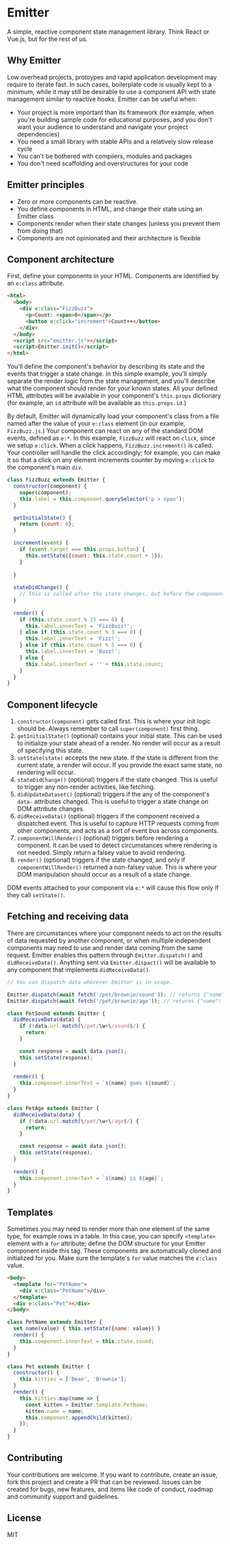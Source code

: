 # Emitter

A simple, reactive component state management library. Think React or Vue.js, but for the rest of us.

## Why Emitter

Low overhead projects, protoypes and rapid application development may require to iterate fast. In such cases, boilerplate code is usually kept to a minimum, while it may still be desirable to use a component API with state management similar to reactive hooks. Emitter can be useful when:

- Your project is more important than its framework (for example, when you're building sample code for educational purposes, and you don't want your audience to understand and navigate your project dependencies)
- You need a small library with stable APIs and a relatively slow release cycle
- You can't be bothered with compilers, modules and packages
- You don't need scaffolding and overstructures for your code

## Emitter principles

- Zero or more components can be reactive.
- You define components in HTML, and change their state using an Emitter class
- Components render when their state changes (unless you prevent them from doing that)
- Components are not opinionated and their architecture is flexible

## Component architecture

First, define your components in your HTML. Components are identified by an `e:class` attribute.

```html
<html>
  <body>
    <div e:class="FizzBuzz">
      <p>Count: <span>0</span></p>
      <button e:click="increment">Count++</button>
    </div>
  </body>
  <script src="emitter.js"></script>
  <script>Emitter.init()</script>
</html>
```

You'll define the component's behavior by describing its state and the events that trigger a state change. In this simple example, you'll simply separate the render logic from the state management, and you'll describe what the component should render for your known states. All your defined HTML attributes will be available in your component's `this.props` dictionary (for example, an `id` attribute will be available as `this.props.id`.)

By default, Emitter will dynamically load your component's class from a file named after the value of your `e:class` element (in our example, `FizzBuzz.js`.) Your component can react on any of the standard DOM events, defined as `e:*`. In this example, `FizzBuzz` will react on `click`, since we setup `e:click`. When a click happens, `FizzBuzz.increment()` is called. Your controller will handle the click accordingly; for example, you can make it so that a click on any element increments counter by moving `e:click` to the component's main `div`.

```js
class FizzBuzz extends Emitter {
  constructor(component) {
    super(component);
    this.label = this.component.querySelector('p > span');
  }

  getInitialState() {
    return {count: 0};
  }

  increment(event) {
    if (event.target === this.props.button) {
      this.setState({count: this.state.count + 1});  
    }
    
  }
  
  stateDidChange() {
    // This is called after the state changes, but before the component renders.
  }
  
  render() {
    if (this.state.count % 15 === 0) {
      this.label.innerText = 'FizzBuzz!';
    } else if (this.state.count % 3 === 0) {
      this.label.innerText = 'Fizz!';  
    } else if (this.state.count % 5 === 0) {
      this.label.innerText = 'Buzz!';  
    } else {
      this.label.innerText = '' + this.state.count;
    }
  }
}
```

## Component lifecycle

1. `constructor(component)` gets called first. This is where your init logic should be. Always remember to call `super(component)` first thing.
1. `getInitialState()` (optional) contains your initial state. This can be used to initialize your state ahead of a render. No render will occur as a result of specifying this state.
1. `setState(state)` accepts the new state. If the state is different from the current state, a render will occur. If you provide the exact same state, no rendering will occur.
1. `stateDidChange()` (optional) triggers if the state changed. This is useful to trigger any non-render activities, like fetching.
1. `didUpdateDataset()` (optional) triggers if the any of the component's `data-` attributes changed. This is useful to trigger a state change on DOM attribute changes.
1. `didReceiveData()` (optional) triggers if the component received a dispatched event. This is useful to capture HTTP requests coming from other components, and acts as a sort of event bus across components.
3. `componentWillRender()` (optional) triggers before rendering a component. It can be used to detect circumstances where rendering is not needed. Simply return a falsey value to avoid rendering.
4. `render()` (optional) triggers if the state changed, and only if `componentWillRender()` returned a non-falsey value. This is where your DOM manipulation should occur as a result of a state change.

DOM events attached to your component via `e:*` will cause this flow only if they call `setState()`.

## Fetching and receiving data

There are circumstances where your component needs to act on the results of data requested by another component, or when multiple independent components may need to use and render data coming from the same request. Emitter enables this pattern through `Emitter.dispatch()` and `didReceiveData()`. Anything sent via `Emitter.dispact()` will be available to any component that implements `didReceiveData()`.

```js
// You can dispatch data wherever Emitter is in scope.

Emitter.dispatch(await fetch('/pet/brownie/sound')); // returns {"name": "Brownie", "sound": "meow"}
Emitter.dispatch(await fetch('/pet/brownie/age')); // returns {"name": "Brownie", "age": 5}

class PetSound extends Emitter {
  didReceiveData(data) {
    if (!data.url.match(\/pet/\w+\/sound$/) {
      return;
    }

    const response = await data.json();
    this.setState(response);
  }
  
  render() {
    this.component.innerText = `${name} goes ${sound}`;
  }
}

class PetAge extends Emitter {
  didReceiveData(data) {
    if (!data.url.match(\/pet/\w+\/age$/) {
      return;
    }

    const response = await data.json();
    this.setState(response);
  }
  
  render() {
    this.component.innerText = `${name} is ${age}`;
  }
}
```

## Templates

Sometimes you may need to render more than one element of the same type, for example rows in a table. In this case, you can specify `<template>` element with a `for` attribute; define the DOM structure for your Emitter component inside this tag. These components are automatically cloned and initialized for you. Make sure the template's `for` value matches the `e:class` value.

```html
<body>
  <template for="PetName">
    <div e:class="PetName">/div>
  </template>
  <div e:class="Pet"></div>
</body>
```
```js
class PetName extends Emitter {
  set name(value) { this.setState({name: value}) }
  render() {
    this.component.innerText = this.state.sound;
  }
}

class Pet extends Emitter {
  constructor() {
    this.kitties = ['Bean', 'Brownie'];
  }
  render() {
    this.kitties.map(name => {
      const kitten = Emitter.template.PetName;
      kitten.name = name;
      this.component.appendChild(kitten);
    });
  }
}
```

## Contributing

Your contributions are welcome. If you want to contribute, create an issue, fork this project and create a PR that can be reviewed. Issues can be created for bugs, new features, and items like code of conduct, roadmap and community support and guidelines.

## License

MIT
